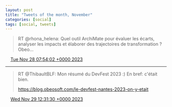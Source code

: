 ```yaml
---
layout: post
title: "Tweets of the month, November"
categories: [social]
tags: [social, tweets]
---
```

> RT @rhona_helena: Quel outil ArchiMate pour évaluer les écarts, analyser les impacts et élaborer des trajectoires de transformation ? Obeo…

<img src="{{ site.url }}/media/tweet.ico" width="12" /> [Tue Nov 28 07:54:02 +0000 2023](https://twitter.com/bruncedric/status/1729408292114366812)

----

> RT @ThibaultBLF: Mon résumé du DevFest 2023 :) 
> En bref: c'était bien.
> 
> https://blog.obeosoft.com/le-devfest-nantes-2023-on-y-etait

<img src="{{ site.url }}/media/tweet.ico" width="12" /> [Wed Nov 29 12:31:30 +0000 2023](https://twitter.com/bruncedric/status/1729840508803956757)